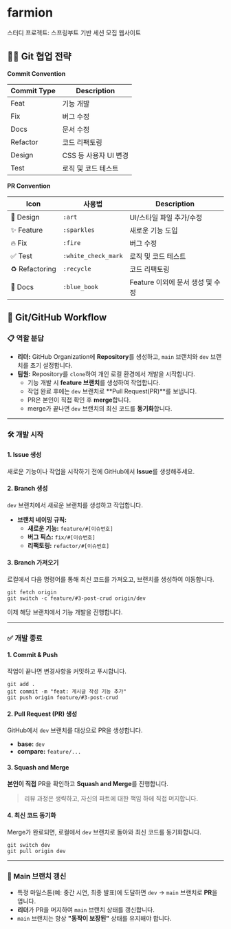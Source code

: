 # farmion
스터디 프로젝트: 스프링부트 기반 세션 모집 웹사이트
<br>
## 🙏🏻 Git 협업 전략
**Commit Convention**

| Commit Type | Description |
| --- | --- |
| Feat | 기능 개발 |
| Fix | 버그 수정 |
| Docs | 문서 수정 |
| Refactor | 코드 리팩토링 |
| Design | CSS 등 사용자 UI 변경 |
| Test | 로직 및 코드 테스트 |

**PR Convention**

| Icon | 사용법 | Description |
| --- | --- | --- |
| 🎨 Design | `:art` | UI/스타일 파일 추가/수정 |
| ✨ Feature | `:sparkles` | 새로운 기능 도입 |
| 🔥 Fix | `:fire` | 버그 수정 |
| ✅ Test | `:white_check_mark`   | 로직 및 코드 테스트 |
| ♻️ Refactoring | `:recycle` | 코드 리팩토링 |
| 📘 Docs | `:blue_book` | Feature 이외에 문서 생성 및 수정 |

## 📌 Git/GitHub Workflow

### **📋 역할 분담**

  * **리더:** GitHub Organization에 **Repository**를 생성하고, `main` 브랜치와 `dev` 브랜치를 초기 설정합니다.
  * **팀원:** Repository를 `clone`하여 개인 로컬 환경에서 개발을 시작합니다.
      * 기능 개발 시 **feature 브랜치**를 생성하여 작업합니다.
      * 작업 완료 후에는 `dev` 브랜치로 \*\*Pull Request(PR)\*\*를 보냅니다.
      * PR은 본인이 직접 확인 후 **merge**합니다.
      * merge가 끝나면 `dev` 브랜치의 최신 코드를 **동기화**합니다.

-----

### **🛠️ 개발 시작**

#### **1. Issue 생성**

새로운 기능이나 작업을 시작하기 전에 GitHub에서 **Issue**를 생성해주세요.

#### **2. Branch 생성**

`dev` 브랜치에서 새로운 브랜치를 생성하고 작업합니다.

  * **브랜치 네이밍 규칙:**
      * **새로운 기능:** `feature/#[이슈번호]`
      * **버그 픽스:** `fix/#[이슈번호]`
      * **리팩토링:** `refactor/#[이슈번호]`

#### **3. Branch 가져오기**

로컬에서 다음 명령어를 통해 최신 코드를 가져오고, 브랜치를 생성하여 이동합니다.

```
git fetch origin
git switch -c feature/#3-post-crud origin/dev
```

이제 해당 브랜치에서 기능 개발을 진행합니다.

-----

### **✅ 개발 종료**

#### **1. Commit & Push**

작업이 끝나면 변경사항을 커밋하고 푸시합니다.

```
git add .
git commit -m "feat: 게시글 작성 기능 추가"
git push origin feature/#3-post-crud
```

#### **2. Pull Request (PR) 생성**

GitHub에서 `dev` 브랜치를 대상으로 PR을 생성합니다.

  * **base:** `dev`
  * **compare:** `feature/...`

#### **3. Squash and Merge**

**본인이 직접** PR을 확인하고 **Squash and Merge**를 진행합니다.

> 리뷰 과정은 생략하고, 자신의 파트에 대한 책임 하에 직접 머지합니다.

#### **4. 최신 코드 동기화**

Merge가 완료되면, 로컬에서 `dev` 브랜치로 돌아와 최신 코드를 동기화합니다.

```
git switch dev
git pull origin dev
```

-----

### **🚀 Main 브랜치 갱신**

  * 특정 마일스톤(예: 중간 시연, 최종 발표)에 도달하면 `dev` → `main` 브랜치로 **PR**을 엽니다.
  * **리더**가 PR을 머지하여 `main` 브랜치 상태를 갱신합니다.
  * `main` 브랜치는 항상 **"동작이 보장된"** 상태를 유지해야 합니다.
